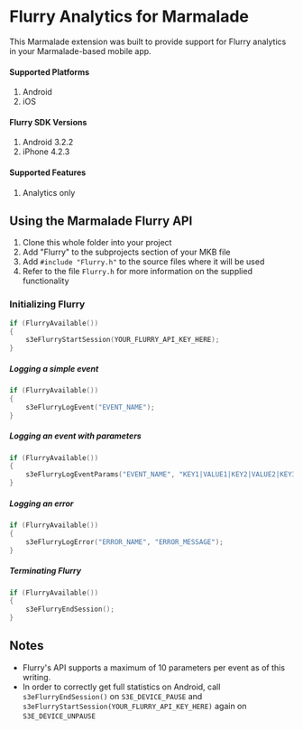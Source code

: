 Flurry Analytics for Marmalade
==============================

This Marmalade extension was built to provide support for Flurry analytics in your Marmalade-based mobile app.

#### Supported Platforms
1. Android
2. iOS

#### Flurry SDK Versions
1. Android 3.2.2
2. iPhone 4.2.3

#### Supported Features
1. Analytics only

## Using the Marmalade Flurry API

1. Clone this whole folder into your project
2. Add "Flurry" to the subprojects section of your MKB file
3. Add `#include "Flurry.h"` to the source files where it will be used
4. Refer to the file `Flurry.h` for more information on the supplied functionality

### Initializing Flurry
```cpp
if (FlurryAvailable())
{
	s3eFlurryStartSession(YOUR_FLURRY_API_KEY_HERE);
}
```

##### Logging a simple event
```cpp
if (FlurryAvailable())
{
	s3eFlurryLogEvent("EVENT_NAME");
}
```

##### Logging an event with parameters
```cpp
if (FlurryAvailable())
{
	s3eFlurryLogEventParams("EVENT_NAME", "KEY1|VALUE1|KEY2|VALUE2|KEY3|VALUE3");
}
```

##### Logging an error
```cpp
if (FlurryAvailable())
{
    s3eFlurryLogError("ERROR_NAME", "ERROR_MESSAGE");
}
```

##### Terminating Flurry
```cpp
if (FlurryAvailable())
{
    s3eFlurryEndSession();
}
```

## Notes
* Flurry's API supports a maximum of 10 parameters per event as of this writing.
* In order to correctly get full statistics on Android, call `s3eFlurryEndSession()` on `S3E_DEVICE_PAUSE` and `s3eFlurryStartSession(YOUR_FLURRY_API_KEY_HERE)` again on `S3E_DEVICE_UNPAUSE`
